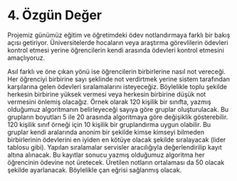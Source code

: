 # 4. Özgün Değer

Projemiz günümüz eğitim ve öğretimdeki ödev notlandırmaya farklı
bir bakış açısı getiriyor. Üniversitelerde hocaların veya araştırma
görevlilerin ödevleri kontrol etmesi yerine öğrencilerin kendi arasında
ödevleri kontrol etmesini amaçlıyoruz.


Asıl farklı ve öne çıkan yönü ise öğrencilerin birbirlerine
nasıl not vereceği. Her öğrenciyi birbirine sayı şeklinde not verdirtmek
yerine sistem tarafından karşılarına gelen ödevleri sıralamalarını
isteyeceğiz. Böylelikle toplu şekilde herkesin birbirine yüksek vermesi
veya herkesin birbirine düşük not vermesini önlemiş olacağız. Örnek olarak
120 kişilik bir sınıfta, yazmış olduğumuz algoritmanın belirleyeceği
sayıya göre gruplar oluşturulacak. Bu grupların boyutları 5 ile 20 arasında
algoritmaya göre değişiklik gösterebilir. 120 kişilik sınıf örneği için
10 kişilik bir gruplandırma uygun olabilir. Bu gruplar kendi aralarında
anonim bir şekilde kimse kimseyi bilmeden birbirlerinin ödevlerini
en iyiden en kötüye olacak şekilde sıralayacak (lider tablosu gibi). Yapılan sıralamalar
servisler aracılığıyla değerlendirilip kayıt altına alınacak. Bu kayıtlar
sonucu yazmış olduğumuz algoritma her öğrencinin ödevine not üretecek.
Üretilen notların ortalaması da 50 olacak şekilde ayarlanacak. Böylelikle
çan eğrisi sağlanmış olacak.
